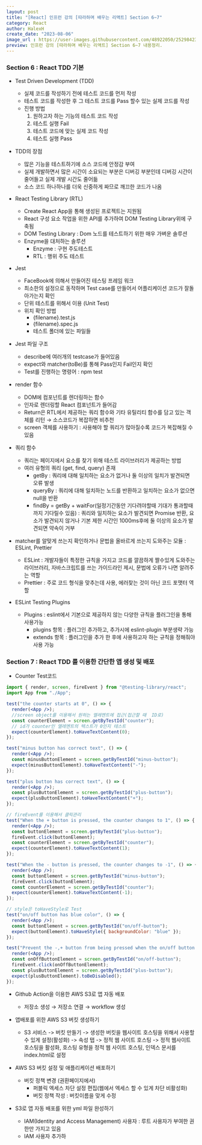 ```yaml
---
layout: post
title: "[React] 인프런 강의 [따라하며 배우는 리액트] Section 6~7"
category: React
author: HalexH
create_date: "2023-08-06"
image_url : https://user-images.githubusercontent.com/48922050/252984234-fd740ef5-5ac4-4a24-8c12-2554920e25e5.png
preview: 인프런 강의 [따라하며 배우는 리액트] Section 6~7 내용정리. 
---
```


### Section 6 : React TDD 기본

- Test Driven Development (TDD)
    - 실제 코드를 작성하기 전에 테스트 코드를 먼저 작성
    - 테스트 코드를 작성한 후 그 테스트 코드를 Pass 할수 있는 실제 코드를 작성
    - 진행 방법
        1. 원하고자 하는 기능의 테스트 코드 작성
        2. 테스트 실행 Fail
        3. 테스트 코드에 맞는 실제 코드 작성
        4. 테스트 실행 Pass

- TDD의 장점
    - 많은 기능을 테스트하기에 소스 코드에 안정감 부여
    - 실제 개발하면서 많은 시간이 소요되는 부분은 디버깅 부분인데 디버깅 시간이 줄어들고 실제 개발 시간도 줄어듦
    - 소스 코드 하나하나를 더욱 신중하게 짜므로 깨끄한 코드가 나옴

- React Testing Library (RTL)
    - Create React App을 통해 생성된 프로젝트는 지원됨
    - React 구성 요소 작업을 위한 API를 추가하여 DOM Testing Library위에 구축됨
    - DOM Testing Library : Dom 노드를 테스트하기 위한 매우 가벼운 솔루션
    - Enzyme을 대처하는 솔루션
        - Enzyme : 구현 주도테스트
        - RTL : 행위 주도 테스트

- Jest
    - FaceBook에 의해서 만들어진 테스팅 프레임 워크
    - 최소한의 설정으로 동작하며 Test case를 만들어서 어플리케이션 코드가 잘돌아가는지 확인
    - 단위 테스트를 위해서 이용 (Unit Test)
    - 위치 확인 방법
        - {filename}.test.js
        - {filename}.spec.js
        - 테스트 폴더에 있는 파일들

- Jest 파일 구조
    - describe에 여러개의 testcase가 들어있음
    - expect와 matcher(toBe)를 통해 Pass인지 Fail인지 확인
    - Test를 진행하는 명령어 : npm test

- render 함수
    - DOM에 컴포넌트를 렌더링하는 함수
    - 인자로 렌더링할 React 컴포넌트가 들어감
    - Return은 RTL에서 제공하는 쿼리 함수와 기타 유틸리티 함수를 담고 있는 객체를 리턴 → 소스코드가 복잡하면 비추천
    - screen 객체를 사용하기 : 사용해야 할 쿼리가 많아질수록 코드가 복잡해질 수 있음

- 쿼리 함수
    - 쿼리는 페이지에서 요소를 찾기 위해 테스트 라이브러리가 제공하는 방법
    - 여러 유형의 쿼리 (get, find, query) 존재
        - getBy : 쿼리에 대해 일치하는 요소가 없거나 둘 이상의 일치가 발견되면 오류 발생
        - queryBy : 쿼리에 대해 일치하는 노드를 반환하고 일치하는 요소가 없으면 null을 반환
        - findBy = getBy + waitFor(일정기간동안 기다려야할때 기대가 통과할때까지 기다릴수 있음)  : 쿼리와 일치하는 요소가 발견되면 Promise 반환, 요소가 발견되지 않거나 기본 제한 시간인 1000ms후에 둘 이상의 요소가 발견되면 약속이 거부

- matcher를 알맞게 쓰는지 확인하거나 문법을 올바르게 쓰는지 도와주는 모듈 : ESLint, Prettier
    - ESLint : 개발자들이 특정한 규칙을 가지고 코드를 깔끔하게 짤수있게 도와주는 라이브러리, 자바스크립트를 쓰는 가이드라인 제시, 문법에 오류가 나면 알려주는 역할
    - Prettier : 주로 코드 형식을 맞추는데 사용, 에러찾는 것이 아닌 코드 포맷터 역할

- ESLint Testing Plugins
    - Plugins : eslint에서 기본으로 제공하지 않는 다양한 규칙을 플러그인을 통해 사용가능
        - plugins 항목 : 플러그인 추가하고, 추가시에 eslint-plugin 부분생략 가능
        - extends 항목 : 플러그인을 추가 한 후에 사용하고자 하는 규칙을 정해줘야 사용 가능

### Section 7 : React TDD 를 이용한 간단한 앱 생성 및 배포

- Counter Test코드

```jsx
import { render, screen, fireEvent } from "@testing-library/react";
import App from "./App";

test("the counter starts at 0", () => {
  render(<App />);
  //screen object를 이용해서 원하는 엘레멘트에 접근(접근할 때  ID로)
  const counterElement = screen.getByTestId("counter");
  // id가 counter인 엘레멘트의 텍스트가 0인지 테스트
  expect(counterElement).toHaveTextContent(0);
});

test("minus button has correct text", () => {
  render(<App />);
  const minusButtonElement = screen.getByTestId("minus-button");
  expect(minusButtonElement).toHaveTextContent("-");
});

test("plus button has correct text", () => {
  render(<App />);
  const plusButtonElement = screen.getByTestId("plus-button");
  expect(plusButtonElement).toHaveTextContent("+");
});

// fireEvent를 이용해서 클릭관리
test("When the + button is pressed, the counter changes to 1", () => {
  render(<App />);
  const buttonElement = screen.getByTestId("plus-button");
  fireEvent.click(buttonElement);
  const counterElement = screen.getByTestId("counter");
  expect(counterElement).toHaveTextContent(1);
});

test("When the - button is pressed, the counter changes to -1", () => {
  render(<App />);
  const buttonElement = screen.getByTestId("minus-button");
  fireEvent.click(buttonElement);
  const counterElement = screen.getByTestId("counter");
  expect(counterElement).toHaveTextContent(-1);
});

// style은 toHaveStyle로 Test
test("on/off button has blue color", () => {
  render(<App />);
  const buttonElement = screen.getByTestId("on/off-button");
  expect(buttonElement).toHaveStyle({ backgroundColor: "blue" });
});

test("Prevent the -,+ button from being pressed when the on/off button is cliecked", () => {
  render(<App />);
  const onOffButtonElement = screen.getByTestId("on/off-button");
  fireEvent.click(onOffButtonElement);
  const plusButtonElement = screen.getByTestId("plus-button");
  expect(plusButtonElement).toBeDisabled();
});
```

- Github Action을 이용한 AWS S3로 앱 자동 배포
    - 저장소 생성 → 저장소 연결 → workflow 생성

- 앱배포를 위한 AWS S3 버킷 생성하기
    - S3 서비스 -> 버킷 만들기 -> 생성한 버킷을 웹사이트 호스팅을 위해서 사용할 수 있게 설정(활성화) -> 속성 탭 -> 정적 웹 사이트 호스팅 -> 정적 웹사이트 호스팅을 활성화, 호스팅 유형을 정적 웹 사이트 호스팅, 인덱스 문서를 index.html로 설정

- AWS S3 버킷 설정 및 애플리케이션 배포하기
    - 버킷 정책 변경 (권환페이지에서)
        - 퍼블릭 엑세스 차단 설정 편집(웹에서 엑세스 할 수 있게 차단 비활성화)
        - 버킷 정책 작성 : 버킷이름을 맞게 수정

- S3로 앱 자동 배포를 위한 yml 파일 완성하기
    - IAM(Identity and Access Management) 사용자 : 루트 사용자가 부여한 권한만 가지고 있음
    - IAM 사용자 추가하
